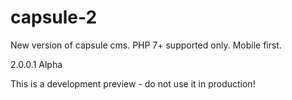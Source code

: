 # capsule-2
New version of capsule cms. PHP 7+ supported only. Mobile first.

2.0.0.1 Alpha

This is a development preview - do not use it in production!
